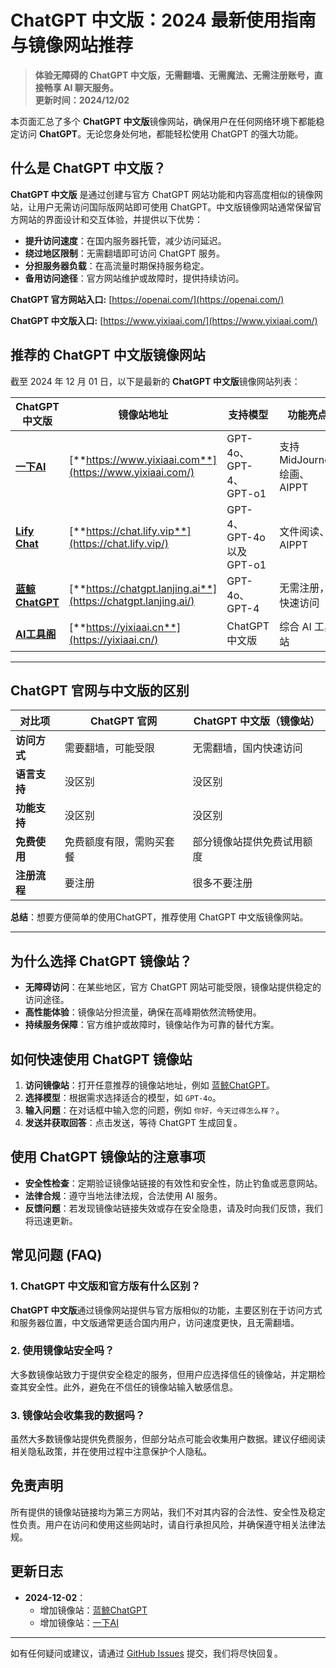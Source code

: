 # **ChatGPT 中文版：2024 最新使用指南与镜像网站推荐**

> **体验无障碍的 ChatGPT 中文版，无需翻墙、无需魔法、无需注册账号，直接畅享 AI 聊天服务。**  
> **更新时间：2024/12/02**

本页面汇总了多个 **ChatGPT 中文版**镜像网站，确保用户在任何网络环境下都能稳定访问 **ChatGPT**。无论您身处何地，都能轻松使用 ChatGPT 的强大功能。

## 什么是 ChatGPT 中文版？

**ChatGPT 中文版** 是通过创建与官方 ChatGPT 网站功能和内容高度相似的镜像网站，让用户无需访问国际版网站即可使用 ChatGPT。中文版镜像网站通常保留官方网站的界面设计和交互体验，并提供以下优势：

- **提升访问速度**：在国内服务器托管，减少访问延迟。
- **绕过地区限制**：无需翻墙即可访问 ChatGPT 服务。
- **分担服务器负载**：在高流量时期保持服务稳定。
- **备用访问途径**：官方网站维护或故障时，提供持续访问。

**ChatGPT 官方网站入口:** [https://openai.com/](https://openai.com/)

**ChatGPT 中文版入口:** [https://www.yixiaai.com/](https://www.yixiaai.com/)

## 推荐的 ChatGPT 中文版镜像网站

截至 2024 年 12 月 01 日，以下是最新的 **ChatGPT 中文版**镜像网站列表：

| ChatGPT 中文版                                        | 镜像站地址                                        | 支持模型                      | 功能亮点                |
| ------------------------------------------------- | ------------------------------------------------- | ----------------------------- | ----------------------- |
| [**一下AI**](https://www.yixiaai.com/)            | [**https://www.yixiaai.com**](https://www.yixiaai.com/)            | GPT-4o、GPT-4、GPT-o1          | 支持 MidJourney 绘画、AIPPT |
| [**Lify Chat**](https://chat.lify.vip/)           | [**https://chat.lify.vip**](https://chat.lify.vip/)           | GPT-4、GPT-4o 以及 GPT-o1      | 文件阅读、AIPPT          |
| [**蓝鲸ChatGPT**](https://chatgpt.lanjing.ai/)    | [**https://chatgpt.lanjing.ai**](https://chatgpt.lanjing.ai/)    | GPT-4o、GPT-4                  | 无需注册，快速访问       |
| [**AI工具阁**](https://yixiaai.cn/)              | [**https://yixiaai.cn**](https://yixiaai.cn/)              | ChatGPT 中文版                 | 综合 AI 工具站           |

---

## ChatGPT 官网与中文版的区别

| 对比项             | ChatGPT 官网               | ChatGPT 中文版（镜像站）      |
|------------------|------------------------|-------------------------|
| **访问方式**       | 需要翻墙，可能受限         | 无需翻墙，国内快速访问        |
| **语言支持**       | 没区别       | 没区别        |
| **功能支持**       | 没区别       | 没区别   |
| **免费使用**       | 免费额度有限，需购买套餐      | 部分镜像站提供免费试用额度      |
| **注册流程**       | 要注册           | 很多不要注册       |

**总结**：想要方便简单的使用ChatGPT，推荐使用 ChatGPT 中文版镜像网站。

---

## 为什么选择 ChatGPT 镜像站？

- **无障碍访问**：在某些地区，官方 ChatGPT 网站可能受限，镜像站提供稳定的访问途径。
- **高性能体验**：镜像站分担流量，确保在高峰期依然流畅使用。
- **持续服务保障**：官方维护或故障时，镜像站作为可靠的替代方案。

## 如何快速使用 ChatGPT 镜像站

1. **访问镜像站**：打开任意推荐的镜像站地址，例如 [蓝鲸ChatGPT](https://chatgpt.lanjing.ai/)。
2. **选择模型**：根据需求选择适合的模型，如 `GPT-4o`。
3. **输入问题**：在对话框中输入您的问题，例如 `你好，今天过得怎么样？`。
4. **发送并获取回答**：点击发送，等待 ChatGPT 生成回复。

## 使用 ChatGPT 镜像站的注意事项

- **安全性检查**：定期验证镜像站链接的有效性和安全性，防止钓鱼或恶意网站。
- **法律合规**：遵守当地法律法规，合法使用 AI 服务。
- **反馈问题**：若发现镜像站链接失效或存在安全隐患，请及时向我们反馈，我们将迅速更新。

## 常见问题 (FAQ)

### 1. ChatGPT 中文版和官方版有什么区别？

**ChatGPT 中文版**通过镜像网站提供与官方版相似的功能，主要区别在于访问方式和服务器位置，中文版通常更适合国内用户，访问速度更快，且无需翻墙。

### 2. 使用镜像站安全吗？

大多数镜像站致力于提供安全稳定的服务，但用户应选择信任的镜像站，并定期检查其安全性。此外，避免在不信任的镜像站输入敏感信息。

### 3. 镜像站会收集我的数据吗？

虽然大多数镜像站提供免费服务，但部分站点可能会收集用户数据。建议仔细阅读相关隐私政策，并在使用过程中注意保护个人隐私。

## 免责声明

所有提供的镜像站链接均为第三方网站，我们不对其内容的合法性、安全性及稳定性负责。用户在访问和使用这些网站时，请自行承担风险，并确保遵守相关法律法规。

## 更新日志

- **2024-12-02**：
  - 增加镜像站：[蓝鲸ChatGPT](https://chatgpt.lanjing.ai/)
  - 增加镜像站：[一下AI](https://www.yixiaai.com/)

---

如有任何疑问或建议，请通过 [GitHub Issues](https://github.com) 提交，我们将尽快回复。
